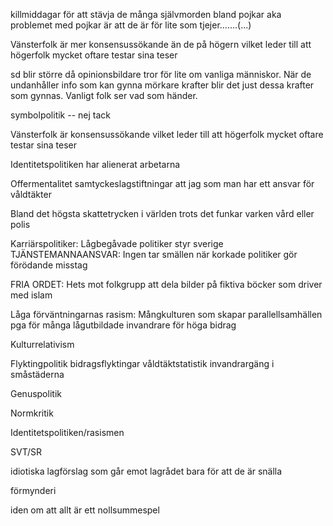 killmiddagar för att stävja de många självmorden bland pojkar aka problemet med pojkar är att de är för lite som tjejer.......(...)

Vänsterfolk är mer konsensussökande än de på högern vilket leder till att högerfolk mycket oftare testar sina teser

sd blir större då opinionsbildare tror för lite om vanliga människor. När de undanhåller info som kan gynna mörkare krafter blir det just dessa krafter som gynnas. Vanligt folk ser vad som händer.

symbolpolitik -- nej tack

Vänsterfolk är konsensussökande vilket leder till att högerfolk mycket oftare testar sina teser

Identitetspolitiken har alienerat arbetarna

Offermentalitet
  samtyckeslagstiftningar
  att jag som man har ett ansvar för våldtäkter

Bland det högsta skattetrycken i världen trots det funkar varken vård eller polis

Karriärspolitiker: Lågbegåvade politiker styr sverige
TJÄNSTEMANNAANSVAR: Ingen tar smällen när korkade politiker gör förödande misstag

FRIA ORDET: Hets mot folkgrupp att dela bilder på fiktiva böcker som driver med islam

Låga förväntningarnas rasism: 
  Mångkulturen som skapar parallellsamhällen pga 
    för många lågutbildade invandrare 
    för höga bidrag

Kulturrelativism

Flyktingpolitik
  bidragsflyktingar
  våldtäktstatistik
  invandrargäng i småstäderna

Genuspolitik

Normkritik

Identitetspolitiken/rasismen

SVT/SR

idiotiska lagförslag som går emot lagrådet bara för att de är snälla

förmynderi

iden om att allt är ett nollsummespel
